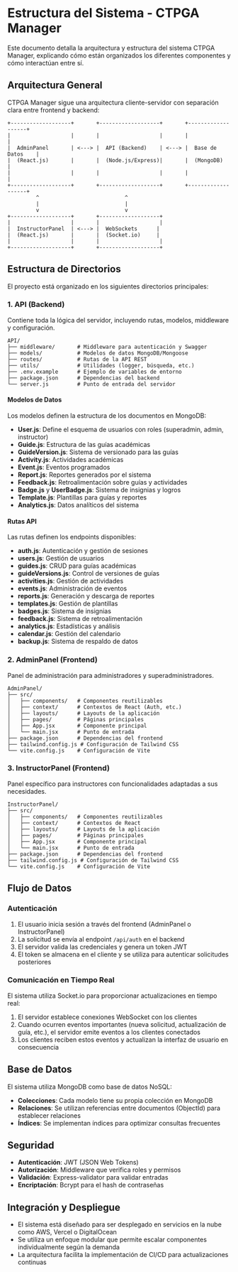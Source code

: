 # Estructura del Sistema - CTPGA Manager

Este documento detalla la arquitectura y estructura del sistema CTPGA Manager, explicando cómo están organizados los diferentes componentes y cómo interactúan entre sí.

## Arquitectura General

CTPGA Manager sigue una arquitectura cliente-servidor con separación clara entre frontend y backend:

```
+-------------------+       +-------------------+       +-------------------+
|                   |       |                   |       |                   |
|  AdminPanel       | <---> |  API (Backend)    | <---> |  Base de Datos    |
|  (React.js)       |       |  (Node.js/Express)|       |  (MongoDB)        |
|                   |       |                   |       |                   |
+-------------------+       +-------------------+       +-------------------+
         ^                           ^                           
         |                           |                           
         v                           v                           
+-------------------+       +-------------------+                 
|                   |       |                   |                 
|  InstructorPanel  | <---> |  WebSockets      |                 
|  (React.js)       |       |  (Socket.io)     |                 
|                   |       |                   |                 
+-------------------+       +-------------------+                 
```

## Estructura de Directorios

El proyecto está organizado en los siguientes directorios principales:

### 1. API (Backend)

Contiene toda la lógica del servidor, incluyendo rutas, modelos, middleware y configuración.

```
API/
├── middleware/       # Middleware para autenticación y Swagger
├── models/           # Modelos de datos MongoDB/Mongoose
├── routes/           # Rutas de la API REST
├── utils/            # Utilidades (logger, búsqueda, etc.)
├── .env.example      # Ejemplo de variables de entorno
├── package.json      # Dependencias del backend
└── server.js         # Punto de entrada del servidor
```

#### Modelos de Datos

Los modelos definen la estructura de los documentos en MongoDB:

- **User.js**: Define el esquema de usuarios con roles (superadmin, admin, instructor)
- **Guide.js**: Estructura de las guías académicas
- **GuideVersion.js**: Sistema de versionado para las guías
- **Activity.js**: Actividades académicas
- **Event.js**: Eventos programados
- **Report.js**: Reportes generados por el sistema
- **Feedback.js**: Retroalimentación sobre guías y actividades
- **Badge.js** y **UserBadge.js**: Sistema de insignias y logros
- **Template.js**: Plantillas para guías y reportes
- **Analytics.js**: Datos analíticos del sistema

#### Rutas API

Las rutas definen los endpoints disponibles:

- **auth.js**: Autenticación y gestión de sesiones
- **users.js**: Gestión de usuarios
- **guides.js**: CRUD para guías académicas
- **guideVersions.js**: Control de versiones de guías
- **activities.js**: Gestión de actividades
- **events.js**: Administración de eventos
- **reports.js**: Generación y descarga de reportes
- **templates.js**: Gestión de plantillas
- **badges.js**: Sistema de insignias
- **feedback.js**: Sistema de retroalimentación
- **analytics.js**: Estadísticas y análisis
- **calendar.js**: Gestión del calendario
- **backup.js**: Sistema de respaldo de datos

### 2. AdminPanel (Frontend)

Panel de administración para administradores y superadministradores.

```
AdminPanel/
├── src/
│   ├── components/   # Componentes reutilizables
│   ├── context/      # Contextos de React (Auth, etc.)
│   ├── layouts/      # Layouts de la aplicación
│   ├── pages/        # Páginas principales
│   ├── App.jsx       # Componente principal
│   └── main.jsx      # Punto de entrada
├── package.json      # Dependencias del frontend
├── tailwind.config.js # Configuración de Tailwind CSS
└── vite.config.js    # Configuración de Vite
```

### 3. InstructorPanel (Frontend)

Panel específico para instructores con funcionalidades adaptadas a sus necesidades.

```
InstructorPanel/
├── src/
│   ├── components/   # Componentes reutilizables
│   ├── context/      # Contextos de React
│   ├── layouts/      # Layouts de la aplicación
│   ├── pages/        # Páginas principales
│   ├── App.jsx       # Componente principal
│   └── main.jsx      # Punto de entrada
├── package.json      # Dependencias del frontend
├── tailwind.config.js # Configuración de Tailwind CSS
└── vite.config.js    # Configuración de Vite
```

## Flujo de Datos

### Autenticación

1. El usuario inicia sesión a través del frontend (AdminPanel o InstructorPanel)
2. La solicitud se envía al endpoint `/api/auth` en el backend
3. El servidor valida las credenciales y genera un token JWT
4. El token se almacena en el cliente y se utiliza para autenticar solicitudes posteriores

### Comunicación en Tiempo Real

El sistema utiliza Socket.io para proporcionar actualizaciones en tiempo real:

1. El servidor establece conexiones WebSocket con los clientes
2. Cuando ocurren eventos importantes (nueva solicitud, actualización de guía, etc.), el servidor emite eventos a los clientes conectados
3. Los clientes reciben estos eventos y actualizan la interfaz de usuario en consecuencia

## Base de Datos

El sistema utiliza MongoDB como base de datos NoSQL:

- **Colecciones**: Cada modelo tiene su propia colección en MongoDB
- **Relaciones**: Se utilizan referencias entre documentos (ObjectId) para establecer relaciones
- **Índices**: Se implementan índices para optimizar consultas frecuentes

## Seguridad

- **Autenticación**: JWT (JSON Web Tokens)
- **Autorización**: Middleware que verifica roles y permisos
- **Validación**: Express-validator para validar entradas
- **Encriptación**: Bcrypt para el hash de contraseñas

## Integración y Despliegue

- El sistema está diseñado para ser desplegado en servicios en la nube como AWS, Vercel o DigitalOcean
- Se utiliza un enfoque modular que permite escalar componentes individualmente según la demanda
- La arquitectura facilita la implementación de CI/CD para actualizaciones continuas